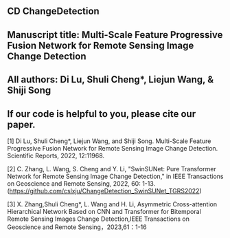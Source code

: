 ## CD ChangeDetection
## Manuscript title: Multi-Scale Feature Progressive Fusion Network for Remote Sensing Image Change Detection
## All authors: Di Lu, Shuli Cheng*, Liejun Wang, & Shiji Song

## If our code is helpful to you, please cite our paper.

[1] Di Lu, Shuli Cheng*, Liejun Wang, and Shiji Song. Multi-Scale Feature Progressive Fusion Network for Remote Sensing Image Change Detection. Scientific Reports, 2022, 12:11968.

[2] C. Zhang, L. Wang, S. Cheng and Y. Li, "SwinSUNet: Pure Transformer Network for Remote Sensing Image Change Detection," in IEEE Transactions on Geoscience and Remote Sensing, 2022, 60: 1-13.(https://github.com/cslxju/ChangeDetection_SwinSUNet_TGRS2022)

[3] X. Zhang,Shuli Cheng*, L. Wang and H. Li, Asymmetric Cross-attention Hierarchical Network Based on CNN and Transformer for Bitemporal Remote Sensing Images Change Detection,IEEE Transactions on Geoscience and Remote Sensing，2023,61：1-16

